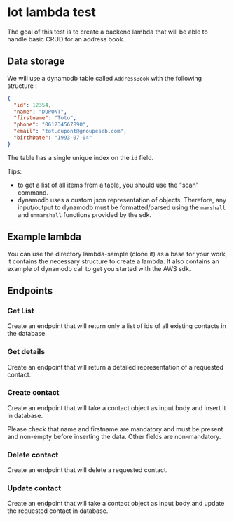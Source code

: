 # Iot lambda test

The goal of this test is to create a backend lambda that will be able to handle basic CRUD for an address book.

## Data storage

We will use a dynamodb table called `AddressBook` with the following structure : 

```json
{
  "id": 12354,
  "name": "DUPONT",
  "firstname": "Toto",
  "phone": "061234567890",
  "email": "tot.dupont@groupeseb.com",
  "birthDate": "1993-07-04"
}
```
The table has a single unique index on the `id` field.

Tips: 
* to get a list of all items from a table, you should use the "scan" command.
* dynamodb uses a custom json representation of objects. Therefore, any input/output to dynamodb must be formatted/parsed using the `marshall` and `unmarshall` functions provided by the sdk.  

## Example lambda

You can use the directory lambda-sample (clone it) as a base for your work, it contains the necessary structure to create a lambda.
It also contains an example of dynamodb call to get you started with the AWS sdk.

## Endpoints
### Get List
Create an endpoint that will return only a list of ids of all existing contacts in the database.

### Get details
Create an endpoint that will return a detailed representation of a requested contact.

### Create contact
Create an endpoint that will take a contact object as input body and insert it in database.

Please check that name and firstname are mandatory and must be present and non-empty before inserting the data.
Other fields are non-mandatory.

### Delete contact
Create an endpoint that will delete a requested contact.

### Update contact
Create an endpoint that will take a contact object as input body and update the requested contact in database.
